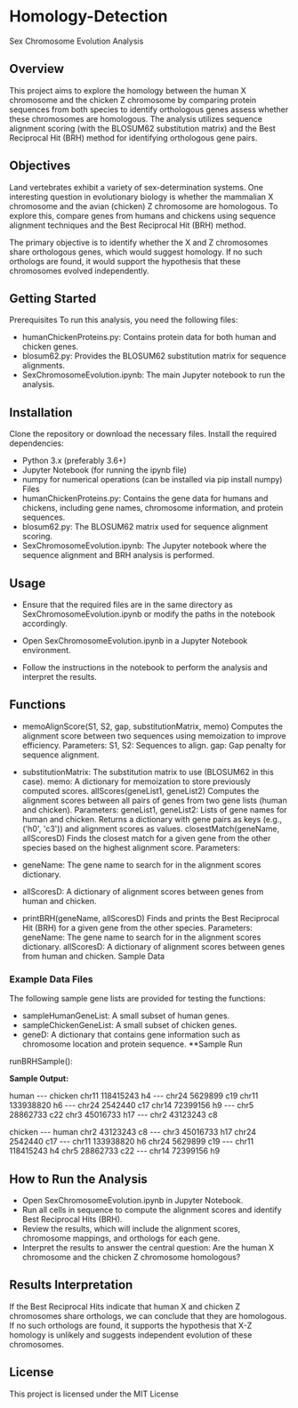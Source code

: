 # Homology-Detection
Sex Chromosome Evolution Analysis

## Overview

This project aims to explore the homology between the human X chromosome and the chicken Z chromosome by comparing protein sequences from both species to identify orthologous genes assess whether these chromosomes are homologous. The analysis utilizes sequence alignment scoring (with the BLOSUM62 substitution matrix) and the Best Reciprocal Hit (BRH) method for identifying orthologous gene pairs.

## Objectives
Land vertebrates exhibit a variety of sex-determination systems. One interesting question in evolutionary biology is whether the mammalian X chromosome and the avian (chicken) Z chromosome are homologous. To explore this, compare genes from humans and chickens using sequence alignment techniques and the Best Reciprocal Hit (BRH) method.

The primary objective is to identify whether the X and Z chromosomes share orthologous genes, which would suggest homology. If no such orthologs are found, it would support the hypothesis that these chromosomes evolved independently.

## Getting Started

Prerequisites
To run this analysis, you need the following files:

- humanChickenProteins.py: Contains protein data for both human and chicken genes.
- blosum62.py: Provides the BLOSUM62 substitution matrix for sequence alignments.
- SexChromosomeEvolution.ipynb: The main Jupyter notebook to run the analysis.

## Installation
Clone the repository or download the necessary files.
Install the required dependencies:
- Python 3.x (preferably 3.6+)
- Jupyter Notebook (for running the ipynb file)
- numpy for numerical operations (can be installed via pip install numpy)
Files
- humanChickenProteins.py: Contains the gene data for humans and chickens, including gene names, chromosome information, and protein sequences.
- blosum62.py: The BLOSUM62 matrix used for sequence alignment scoring.
- SexChromosomeEvolution.ipynb: The Jupyter notebook where the sequence alignment and BRH analysis is performed.

## Usage

- Ensure that the required files are in the same directory as SexChromosomeEvolution.ipynb or modify the paths in the notebook accordingly.

- Open SexChromosomeEvolution.ipynb in a Jupyter Notebook environment.

- Follow the instructions in the notebook to perform the analysis and interpret the results.

## Functions

- memoAlignScore(S1, S2, gap, substitutionMatrix, memo)
Computes the alignment score between two sequences using memoization to improve efficiency.
Parameters:
S1, S2: Sequences to align.
gap: Gap penalty for sequence alignment.

- substitutionMatrix: The substitution matrix to use (BLOSUM62 in this case).
memo: A dictionary for memoization to store previously computed scores.
allScores(geneList1, geneList2)
Computes the alignment scores between all pairs of genes from two gene lists (human and chicken).
Parameters:
geneList1, geneList2: Lists of gene names for human and chicken.
Returns a dictionary with gene pairs as keys (e.g., ('h0', 'c3')) and alignment scores as values.
closestMatch(geneName, allScoresD)
Finds the closest match for a given gene from the other species based on the highest alignment score.
Parameters:
- geneName: The gene name to search for in the alignment scores dictionary.

- allScoresD: A dictionary of alignment scores between genes from human and chicken.

- printBRH(geneName, allScoresD)
Finds and prints the Best Reciprocal Hit (BRH) for a given gene from the other species.
Parameters:
geneName: The gene name to search for in the alignment scores dictionary.
allScoresD: A dictionary of alignment scores between genes from human and chicken.
Sample Data

### Example Data Files
The following sample gene lists are provided for testing the functions:

- sampleHumanGeneList: A small subset of human genes.
- sampleChickenGeneList: A small subset of chicken genes.
- geneD: A dictionary that contains gene information such as chromosome location and protein sequence.
**Sample Run

runBRHSample():
   
**Sample Output:**

human --- chicken
chr11 118415243 h4 --- chr24 5629899 c19
chr11 133938820 h6 --- chr24 2542440 c17
chr14 72399156 h9 --- chr5 28862733 c22
chr3 45016733 h17 --- chr2 43123243 c8

chicken --- human
chr2 43123243 c8 --- chr3 45016733 h17
chr24 2542440 c17 --- chr11 133938820 h6
chr24 5629899 c19 --- chr11 118415243 h4
chr5 28862733 c22 --- chr14 72399156 h9

## How to Run the Analysis

- Open SexChromosomeEvolution.ipynb in Jupyter Notebook.
- Run all cells in sequence to compute the alignment scores and identify Best Reciprocal Hits (BRH).
- Review the results, which will include the alignment scores, chromosome mappings, and orthologs for each gene.
- Interpret the results to answer the central question: Are the human X chromosome and the chicken Z chromosome homologous?


## Results Interpretation

If the Best Reciprocal Hits indicate that human X and chicken Z chromosomes share orthologs, we can conclude that they are homologous. If no such orthologs are found, it supports the hypothesis that X-Z homology is unlikely and suggests independent evolution of these chromosomes.

## License

This project is licensed under the MIT License 



